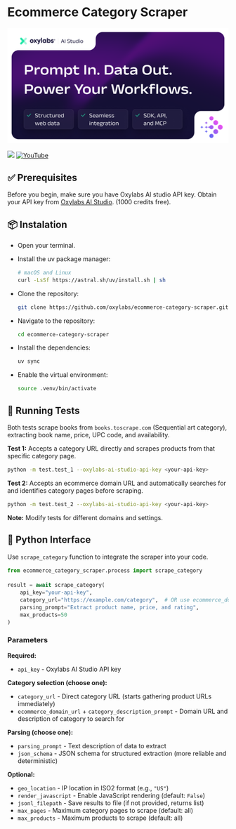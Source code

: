 # Ecommerce Category Scraper

[![AI-Studio Python (1)](https://github.com/oxylabs/ecommerce-category-scraper/blob/main/Ai-Studio2.png)](https://aistudio.oxylabs.io/?utm_source=877&utm_medium=affiliate&utm_campaign=ai_studio&groupid=877&utm_content=ai-studio-js-github&transaction_id=102f49063ab94276ae8f116d224b67) 


[![](https://dcbadge.limes.pink/api/server/Pds3gBmKMH?style=for-the-badge&theme=discord)](https://discord.gg/Pds3gBmKMH) [![YouTube](https://img.shields.io/badge/YouTube-Oxylabs-red?style=for-the-badge&logo=youtube&logoColor=white)](https://www.youtube.com/@oxylabs)

## ✅ Prerequisites

Before you begin, make sure you have Oxylabs AI studio API key. Obtain your API key from [Oxylabs AI Studio](https://aistudio.oxylabs.io/settings/api-key). (1000 credits free).

## 📦 Instalation 

- Open your terminal.
- Install the uv package manager:
  ```bash
  # macOS and Linux
  curl -LsSf https://astral.sh/uv/install.sh | sh
  ```

- Clone the repository:
  ```bash
  git clone https://github.com/oxylabs/ecommerce-category-scraper.git
  ```

- Navigate to the repository:
  ```bash
  cd ecommerce-category-scraper
  ```

- Install the dependencies:
  ```bash
  uv sync
  ```
- Enable the virtual environment:
  ```bash
  source .venv/bin/activate
  ```

## 🧪 Running Tests

Both tests scrape books from `books.toscrape.com` (Sequential art category), extracting book name, price, UPC code, and availability.

**Test 1:** Accepts a category URL directly and scrapes products from that specific category page.

```bash
python -m test.test_1 --oxylabs-ai-studio-api-key <your-api-key>
```

**Test 2:** Accepts an ecommerce domain URL and automatically searches for and identifies category pages before scraping.

```bash
python -m test.test_2 --oxylabs-ai-studio-api-key <your-api-key>
```

**Note:** Modify tests for different domains and settings.

## 🐍 Python Interface

Use `scrape_category` function to integrate the scraper into your code.

```python
from ecommerce_category_scraper.process import scrape_category

result = await scrape_category(
    api_key="your-api-key",
    category_url="https://example.com/category",  # OR use ecommerce_domain_url
    parsing_prompt="Extract product name, price, and rating",
    max_products=50
)
```

### Parameters

**Required:**
- `api_key` - Oxylabs AI Studio API key

**Category selection (choose one):**
- `category_url` - Direct category URL (starts gathering product URLs immediately)
- `ecommerce_domain_url` + `category_description_prompt` - Domain URL and description of category to search for

**Parsing (choose one):**
- `parsing_prompt` - Text description of data to extract
- `json_schema` - JSON schema for structured extraction (more reliable and deterministic)

**Optional:**
- `geo_location` - IP location in ISO2 format (e.g., `"US"`)
- `render_javascript` - Enable JavaScript rendering (default: `False`)
- `jsonl_filepath` - Save results to file (if not provided, returns list)
- `max_pages` - Maximum category pages to scrape (default: all)
- `max_products` - Maximum products to scrape (default: all)
